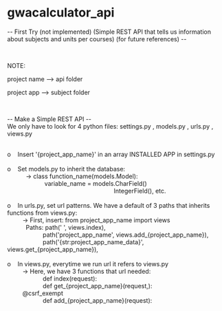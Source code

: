 # gwacalculator_api
-- First Try (not implemented) (Simple REST API that tells us information about subjects and units per courses) (for future references) -- <br>


<br />

NOTE:
<p>project name --> api folder</p>
<p>project app --> subject folder</p>

<br />

-- Make a Simple REST API -- <br>
We only have to look for 4 python files: settings.py , models.py , urls.py , views.py <br>
<br />

<p>
o &nbsp;&nbsp;  Insert '{project_app_name}' in an array INSTALLED APP in settings.py <br>
  <br />
o &nbsp;&nbsp;  Set models.py to inherit the database: <br>
  &nbsp;&nbsp;&nbsp;&nbsp;&nbsp;&nbsp;&nbsp;&nbsp;&nbsp;&nbsp; ->  class function_name(models.Model): <br>
  &nbsp;&nbsp;&nbsp;&nbsp;&nbsp;&nbsp;&nbsp;&nbsp;&nbsp;&nbsp;&nbsp;&nbsp;&nbsp;&nbsp;&nbsp;&nbsp;&nbsp;&nbsp;&nbsp;&nbsp;&nbsp; variable_name = models.CharField() <br>
  &nbsp;&nbsp;&nbsp;&nbsp;&nbsp;&nbsp;&nbsp;&nbsp;&nbsp;&nbsp;&nbsp;&nbsp;&nbsp;&nbsp;&nbsp;&nbsp;&nbsp;&nbsp;&nbsp;&nbsp;&nbsp;&nbsp;&nbsp;&nbsp;&nbsp;&nbsp;&nbsp;&nbsp;&nbsp;&nbsp;&nbsp;&nbsp;&nbsp;&nbsp;&nbsp;&nbsp;&nbsp;&nbsp;&nbsp;&nbsp;&nbsp;&nbsp;&nbsp;&nbsp;&nbsp;&nbsp;&nbsp;&nbsp;&nbsp;&nbsp;&nbsp;&nbsp;&nbsp;&nbsp;&nbsp;&nbsp;&nbsp;&nbsp;&nbsp;&nbsp;&nbsp;&nbsp; IntegerField(), etc. <br>
  <br />
o &nbsp;&nbsp;  In urls.py, set url patterns. We have a default of 3 paths that inherits functions from views.py: <br>
  &nbsp;&nbsp;&nbsp;&nbsp;&nbsp;&nbsp;&nbsp;&nbsp; -> First, insert: from project_app_name import views <br>
  &nbsp;&nbsp;&nbsp;&nbsp;&nbsp;&nbsp;&nbsp;&nbsp;&nbsp;&nbsp; Paths: path(' ', views.index), <br>
  &nbsp;&nbsp;&nbsp;&nbsp;&nbsp;&nbsp;&nbsp;&nbsp;&nbsp;&nbsp;&nbsp;&nbsp;&nbsp;&nbsp;&nbsp;&nbsp;&nbsp;&nbsp;&nbsp;&nbsp; path('project_app_name', views.add_{project_app_name}), <br>
  &nbsp;&nbsp;&nbsp;&nbsp;&nbsp;&nbsp;&nbsp;&nbsp;&nbsp;&nbsp;&nbsp;&nbsp;&nbsp;&nbsp;&nbsp;&nbsp;&nbsp;&nbsp;&nbsp;&nbsp; path('{str:project_app_name_data}', views.get_{project_app_name}), <br>
  <br />
o &nbsp;&nbsp;  In views.py, everytime we run url it refers to views.py <br>
  &nbsp;&nbsp;&nbsp;&nbsp;&nbsp;&nbsp;&nbsp;&nbsp; -> Here, we have 3 functions that url needed: <br>
  &nbsp;&nbsp;&nbsp;&nbsp;&nbsp;&nbsp;&nbsp;&nbsp;&nbsp;&nbsp;&nbsp;&nbsp;&nbsp;&nbsp;&nbsp;&nbsp;&nbsp;&nbsp;&nbsp;&nbsp; def index(request): <br>
  &nbsp;&nbsp;&nbsp;&nbsp;&nbsp;&nbsp;&nbsp;&nbsp;&nbsp;&nbsp;&nbsp;&nbsp;&nbsp;&nbsp;&nbsp;&nbsp;&nbsp;&nbsp;&nbsp;&nbsp; def get_{project_app_name}(request,<project_app_name_data>): <br>
  &nbsp;&nbsp;&nbsp;&nbsp;&nbsp;&nbsp;&nbsp;&nbsp; @csrf_exempt <br>
  &nbsp;&nbsp;&nbsp;&nbsp;&nbsp;&nbsp;&nbsp;&nbsp;&nbsp;&nbsp;&nbsp;&nbsp;&nbsp;&nbsp;&nbsp;&nbsp;&nbsp;&nbsp;&nbsp;&nbsp; def add_{project_app_name}(request): <br>
  </p>  

